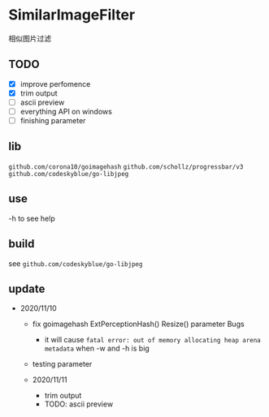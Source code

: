 # SimilarImageFilter

相似图片过滤

## TODO

-   [x] improve perfomence
-   [x] trim output
-   [ ] ascii preview
-   [ ] everything API on windows
-   [ ] finishing parameter

## lib

`github.com/corona10/goimagehash`
`github.com/schollz/progressbar/v3`
`github.com/codeskyblue/go-libjpeg` 

## use

-h to see help

## build

see `github.com/codeskyblue/go-libjpeg`

## update

-   2020/11/10

    -   fix goimagehash ExtPerceptionHash() Resize() parameter Bugs
        -   it will cause `fatal error: out of memory allocating heap arena metadata` when -w and -h is big

    -   testing parameter

    -   2020/11/11
        -   trim output
        -   TODO: ascii preview
